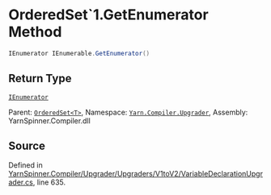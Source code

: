 # OrderedSet`1.GetEnumerator Method


```csharp
IEnumerator IEnumerable.GetEnumerator()
```

## Return Type
[`IEnumerator`](https://docs.microsoft.com/dotnet/api/System.Collections.IEnumerator)


<div class="class-metadata">

Parent: [`OrderedSet<T>`](/api/csharp/yarn.compiler.upgrader/orderedset-1.md), Namespace: [`Yarn.Compiler.Upgrader`](/api/csharp/yarn.compiler.upgrader/README.md), Assembly: YarnSpinner.Compiler.dll
</div>

## Source
Defined in [YarnSpinner.Compiler/Upgrader/Upgraders/V1toV2/VariableDeclarationUpgrader.cs](https://github.com/YarnSpinnerTool/YarnSpinner//blob/develop/YarnSpinner.Compiler/Upgrader/Upgraders/V1toV2/VariableDeclarationUpgrader.cs#L635), line 635.
